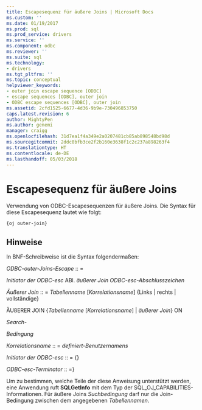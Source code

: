 ```yaml
---
title: Escapesequenz für äußere Joins | Microsoft Docs
ms.custom: ''
ms.date: 01/19/2017
ms.prod: sql
ms.prod_service: drivers
ms.service: ''
ms.component: odbc
ms.reviewer: ''
ms.suite: sql
ms.technology:
- drivers
ms.tgt_pltfrm: ''
ms.topic: conceptual
helpviewer_keywords:
- outer join escape sequence [ODBC]
- escape sequences [ODBC], outer join
- ODBC escape sequences [ODBC], outer join
ms.assetid: 2cfd1525-6677-4d36-9b9e-730496853750
caps.latest.revision: 6
author: MightyPen
ms.author: genemi
manager: craigg
ms.openlocfilehash: 31d7ea1f4a349e2a0207481cb85ab898548bd98d
ms.sourcegitcommit: 2ddc0bfb3ce2f2b160e3638f1c2c237a898263f4
ms.translationtype: HT
ms.contentlocale: de-DE
ms.lasthandoff: 05/03/2018
---
```

# <a name="outer-join-escape-sequence"></a>Escapesequenz für äußere Joins
Verwendung von ODBC-Escapesequenzen für äußere Joins. Die Syntax für diese Escapesequenz lautet wie folgt:  
  
```  
{oj outer-join}  
```  
  
## <a name="remarks"></a>Hinweise  
 In BNF-Schreibweise ist die Syntax folgendermaßen:  
  
 *ODBC-outer-Joins-Escape* :: =  
  
 *Initiator der ODBC-esc* ABl. *äußerer Join ODBC-esc-Abschlusszeichen*  
  
 *Äußerer Join* :: = *Tabellenname* [*Korrelationsname*] {Links &#124; rechts &#124; vollständige}  
  
 ÄUßERER JOIN {*Tabellenname* [*Korrelationsname*] &#124; *äußerer Join*} ON  
  
 *Search-*  
  
 *Bedingung*  
  
 *Korrelationsname* :: = *definiert-Benutzernamens*  
  
 *Initiator der ODBC-esc* :: = {}  
  
 *ODBC-esc-Terminator* :: =}  
  
 Um zu bestimmen, welche Teile der diese Anweisung unterstützt werden, eine Anwendung ruft **SQLGetInfo** mit dem Typ der SQL_OJ_CAPABILITIES-Informationen. Für äußere Joins *Suchbedingung* darf nur die Join-Bedingung zwischen dem angegebenen *Tabellennamen*.

